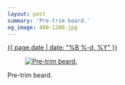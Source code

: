 ```yaml
---
layout: post
summary: 'Pre-trim beard.'
og_image: 480-1280.jpg
---
```


<div class="post">
 <time>
  <a href="/480">
   {{ page.date | date: "%B %-d, %Y" }}
  </a>
 </time>
 <a href="/480">
  <figure data-taken="3/15/2016">
   <img alt="Pre-trim beard." sizes="(min-width: 700px) 50vw, calc(100vw - 2rem)" src="{{ site.assets_url }}/480-640.jpg" srcset="{{ site.assets_url }}/480-1280.jpg 1280w, {{ site.assets_url }}/480-960.jpg 960w, {{ site.assets_url }}/480-640.jpg 640w, {{ site.assets_url }}/480-320.jpg 320w"/>
  </figure>
 </a>
 <span>
  Pre-trim beard.
 </span>
</div>

